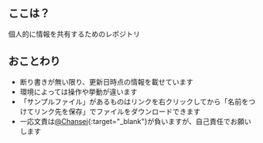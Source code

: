 ## ここは？
個人的に情報を共有するためのレポジトリ

## おことわり
- 断り書きが無い限り、更新日時点の情報を載せています
- 環境によっては操作や挙動が違います
- 「サンプルファイル」があるものはリンクを右クリックしてから「名前をつけてリンク先を保存」でファイルをダウンロードできます
- 一応文責は[@Chansei](https://twitter.com/Chansei_or){:target="_blank"}が負いますが、自己責任でお願いします
